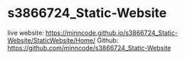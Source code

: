 # s3866724_Static-Website
live website: https://minncode.github.io/s3866724_Static-Website/StaticWebsite/Home/
Github: https://github.com/minncode/s3866724_Static-Website
